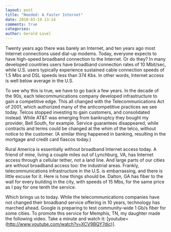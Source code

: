 ```yaml
---
layout: post
title: "Needed: A Faster Internet"
date: 2010-03-19 13:14
comments: true
categories: 
author: Gerald Lovel
---
```

Twenty years ago there was barely an Internet, and ten years ago most Internet connections used dial-up modems. Today, everyone expects to have high-speed broadband connection to the Internet. Or do they? In many developed countries users have broadband connection rates of 10 Mbit/sec, while U.S. users typically experience sustained  cable connection speeds of 1.5 Mbs and DSL speeds less than 374 Kbs. In other words, Internet access is well below average in the U.S.

To see why this is true, we have to go back a few years. In the decade of the 90s, each telecommunications company developed infrastructure to gain a competitive edge. This all changed with the Telecommunications Act of 2001, which authorized many of the anticompetitive practices we see today. Telcos stopped investing to gain customers, and consolidated instead. While AT&T was emerging from bankruptcy they bought my provider, Bell South, for example. Service guarantees disappeared, while contracts and terms could be changed at the whim of the telco, without notice to the customer. (A similar thing happened in banking, resulting in the mortgage and credit card fiascos today.)

Rural America is essentially without broadband Internet access today. A friend of mine, living a couple miles out of Lynchburg, VA, has Internet access through a cellular tether, not a land line. And large parts of our cities are without broadband access too: the industrial areas. Frankly, telecommunications infrastructure in the U.S. is embarrassing, and there is little excuse for it. Here is how things should be. Dalton, GA has fiber to the wall for every building in the city, with speeds of 15 Mbs, for the same price as I pay for one tenth the service.

Which brings us to today. While the telecommunications companies have not changed their broadband service offering in 10 years, technology has marched ahead. Google is preparing to test community-wide 1 Gb/s fiber for some cities. To promote this service for Memphis, TN, my daughter made the following video. Take a minute and watch it: [youtube=(http://www.youtube.com/watch?v=XCV9BQY7dic)].

